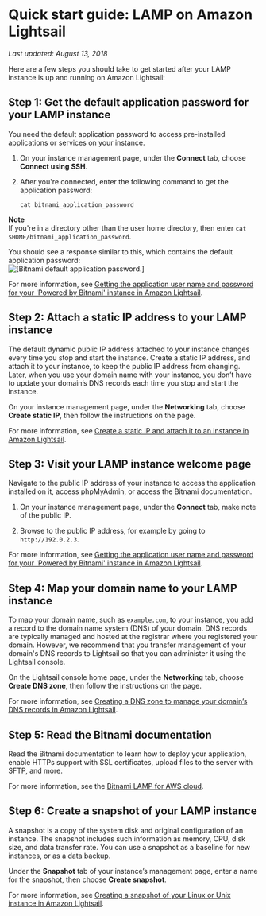 # Quick start guide: LAMP on Amazon Lightsail<a name="amazon-lightsail-quick-start-guide-lamp"></a>

 *Last updated: August 13, 2018* 

Here are a few steps you should take to get started after your LAMP instance is up and running on Amazon Lightsail:

## Step 1: Get the default application password for your LAMP instance<a name="amazon-lightsail-lamp-get-the-default-user-password"></a>

You need the default application password to access pre\-installed applications or services on your instance\.

1. On your instance management page, under the **Connect** tab, choose **Connect using SSH**\.

1. After you're connected, enter the following command to get the application password:

   ```
   cat bitnami_application_password
   ```
**Note**  
If you're in a directory other than the user home directory, then enter `cat $HOME/bitnami_application_password`\.

   You should see a response similar to this, which contains the default application password:  
![\[Bitnami default application password.\]](https://d9yljz1nd5001.cloudfront.net/en_us/aa4810f664dabff907209ee92babaa14/images/amazon-lightsail-bitnami-application-password.png)

For more information, see [Getting the application user name and password for your 'Powered by Bitnami' instance in Amazon Lightsail](log-in-to-your-bitnami-application-running-on-amazon-lightsail.md)\.

## Step 2: Attach a static IP address to your LAMP instance<a name="amazon-lightsail-lamp-attach-static-ip"></a>

The default dynamic public IP address attached to your instance changes every time you stop and start the instance\. Create a static IP address, and attach it to your instance, to keep the public IP address from changing\. Later, when you use your domain name with your instance, you don’t have to update your domain’s DNS records each time you stop and start the instance\.

On your instance management page, under the **Networking** tab, choose **Create static IP**, then follow the instructions on the page\.

For more information, see [Create a static IP and attach it to an instance in Amazon Lightsail](lightsail-create-static-ip.md)\.

## Step 3: Visit your LAMP instance welcome page<a name="amazon-lightsail-lamp-sign-in"></a>

Navigate to the public IP address of your instance to access the application installed on it, access phpMyAdmin, or access the Bitnami documentation\.

1. On your instance management page, under the **Connect** tab, make note of the public IP\.

1. Browse to the public IP address, for example by going to `http://192.0.2.3`\.

For more information, see [Getting the application user name and password for your 'Powered by Bitnami' instance in Amazon Lightsail](log-in-to-your-bitnami-application-running-on-amazon-lightsail.md)\.

## Step 4: Map your domain name to your LAMP instance<a name="amazon-lightsail-lamp-map-your-domain-to-your-instance"></a>

To map your domain name, such as `example.com`, to your instance, you add a record to the domain name system \(DNS\) of your domain\. DNS records are typically managed and hosted at the registrar where you registered your domain\. However, we recommend that you transfer management of your domain's DNS records to Lightsail so that you can administer it using the Lightsail console\.

On the Lightsail console home page, under the **Networking** tab, choose **Create DNS zone**, then follow the instructions on the page\.

For more information, see [Creating a DNS zone to manage your domain’s DNS records in Amazon Lightsail](lightsail-how-to-create-dns-entry.md)\.

## Step 5: Read the Bitnami documentation<a name="amazon-lightsail-lamp-read-the-bitnami-documentation"></a>

Read the Bitnami documentation to learn how to deploy your application, enable HTTPs support with SSL certificates, upload files to the server with SFTP, and more\.

For more information, see the [Bitnami LAMP for AWS cloud](https://docs.bitnami.com/aws/infrastructure/lamp/)\.

## Step 6: Create a snapshot of your LAMP instance<a name="amazon-lightsail-lamp-create-a-snapshot"></a>

A snapshot is a copy of the system disk and original configuration of an instance\. The snapshot includes such information as memory, CPU, disk size, and data transfer rate\. You can use a snapshot as a baseline for new instances, or as a data backup\.

Under the **Snapshot** tab of your instance’s management page, enter a name for the snapshot, then choose **Create snapshot**\.

For more information, see [Creating a snapshot of your Linux or Unix instance in Amazon Lightsail](lightsail-how-to-create-a-snapshot-of-your-instance.md)\.